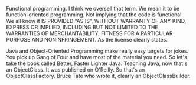 Functional programming. I think we oversell that term. We mean it to be function-oriented programming. Not implying that the code is functional. We all know it IS PROVIDED “AS IS”, WITHOUT WARRANTY OF ANY KIND, EXPRESS OR IMPLIED, INCLUDING BUT NOT LIMITED TO THE WARRANTIES OF MERCHANTABILITY, FITNESS FOR A PARTICULAR PURPOSE AND NONINFRINGEMENT. As the license clearly states.

Java and Object-Oriented Programming make really easy targets for jokes. You pick up Gang of Four and have most of the material you need. So let's take the book called Better, Faster Lighter Java. Teaching Java, now that's an ObjectClass. It was published on O'Reilly. So that's an ObjectClassFactory. Bruce Tate who wrote it, clearly an ObjectClassBuilder. 